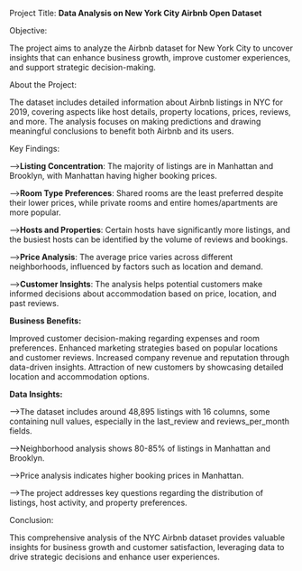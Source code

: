 Project Title:  **Data Analysis on New York City Airbnb Open Dataset**

Objective:

The project aims to analyze the Airbnb dataset for New York City to uncover insights that can enhance business growth, improve customer experiences, and support strategic decision-making.

About the Project:

The dataset includes detailed information about Airbnb listings in NYC for 2019, covering aspects like host details, property locations, prices, reviews, and more. The analysis focuses on making predictions and drawing meaningful conclusions to benefit both Airbnb and its users.

Key Findings:

-->**Listing Concentration**:  The majority of listings are in Manhattan and Brooklyn, with Manhattan having higher booking prices.

-->**Room Type Preferences**: Shared rooms are the least preferred despite their lower prices, while private rooms and entire homes/apartments are more popular.

-->**Hosts and Properties**: Certain hosts have significantly more listings, and the busiest hosts can be identified by the volume of reviews and bookings.

-->**Price Analysis**: The average price varies across different neighborhoods, influenced by factors such as location and demand.

-->**Customer Insights**: The analysis helps potential customers make informed decisions about accommodation based on price, location, and past reviews.

**Business Benefits:**

Improved customer decision-making regarding expenses and room preferences.
Enhanced marketing strategies based on popular locations and customer reviews.
Increased company revenue and reputation through data-driven insights.
Attraction of new customers by showcasing detailed location and accommodation options.

**Data Insights:**

-->The dataset includes around 48,895 listings with 16 columns, some containing null values, especially in the last_review and reviews_per_month fields.

-->Neighborhood analysis shows 80-85% of listings in Manhattan and Brooklyn.

-->Price analysis indicates higher booking prices in Manhattan.

-->The project addresses key questions regarding the distribution of listings, host activity, and property preferences.

Conclusion:

This comprehensive analysis of the NYC Airbnb dataset provides valuable insights for business growth and customer satisfaction, leveraging data to drive strategic decisions and enhance user experiences.

